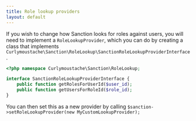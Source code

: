 ```yaml
---
title: Role lookup providers
layout: default
---
```


If you wish to change how Sanction looks for roles against users, you will need to implement a `RoleLookupProvider`, which you can do by creating a class that implements `Curlymoustache\Sanction\RoleLookup\SanctionRoleLookupProviderInterface`.

```php
<?php namespace Curlymoustache\Sanction\RoleLookup;

interface SanctionRoleLookupProviderInterface {
    public function getRolesForUserId($user_id);
    public function getUsersForRoleId($role_id);
}
```

You can then set this as a new provider by calling `$sanction->setRoleLookupProvider(new MyCustomLookupProvider);`
